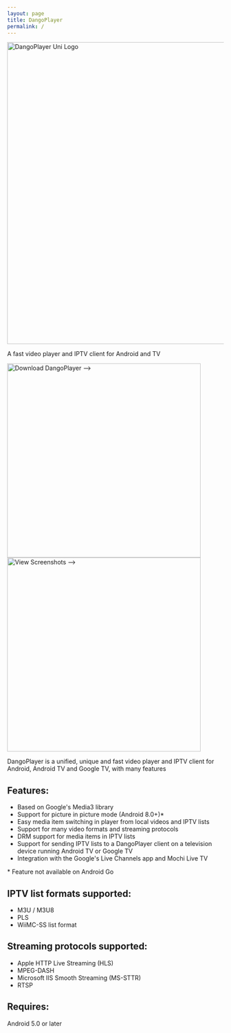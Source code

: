 ```yaml
---
layout: page
title: DangoPlayer 
permalink: /
---
```


<img alt='DangoPlayer Uni Logo' width='700' src='https://bruno-chanrio.github.io/DangoPlayer/assets/img/DangoPlayerUni_Logo.png'/>

A fast video player and IPTV client for Android and TV

<a href="https://bruno-chanrio.github.io/DangoPlayer/getdango"><img alt='Download DangoPlayer -->' width='450' src='https://bruno-chanrio.github.io/DangoPlayer/assets/img/DangoBnr_Download.png'/></a>
<a href="https://bruno-chanrio.github.io/DangoPlayer/getdango"><img alt='View Screenshots -->' width='450' src='https://bruno-chanrio.github.io/DangoPlayer/assets/img/DangoBnr_Screenshots.png'/></a>

DangoPlayer is a unified, unique and fast video player and IPTV client for Android, Android TV and Google TV, with many features

## Features:
- Based on Google's Media3 library
- Support for picture in picture mode (Android 8.0+)*
- Easy media item switching in player from local videos and IPTV lists
- Support for many video formats and streaming protocols
- DRM support for media items in IPTV lists
- Support for sending IPTV lists to a DangoPlayer client on a television device running Android TV or Google TV
- Integration with the Google's Live Channels app and Mochi Live TV

\* Feature not available on Android Go

## IPTV list formats supported:
- M3U / M3U8
- PLS
- WiiMC-SS list format

## Streaming protocols supported:
- Apple HTTP Live Streaming (HLS)
- MPEG-DASH
- Microsoft IIS Smooth Streaming (MS-STTR)
- RTSP

## Requires:
Android 5.0 or later

